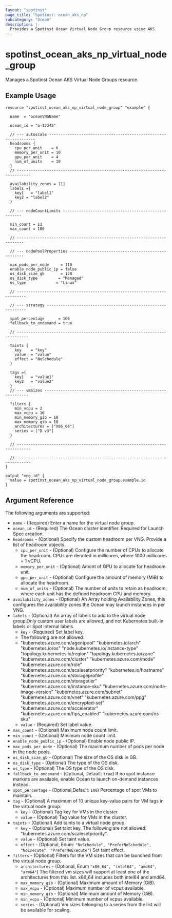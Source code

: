 ```yaml
---
layout: "spotinst"
page_title: "Spotinst: ocean_aks_np"
subcategory: "Ocean"
description: |-
  Provides a Spotinst Ocean Virtual Node Group resource using AKS.
---
```


# spotinst\_ocean\_aks\_np\_virtual_node_group

Manages a Spotinst Ocean AKS Virtual Node Groups resource.

## Example Usage

```hcl
resource "spotinst_ocean_aks_np_virtual_node_group" "example" {
  
  name  = "oceanVNGName"

  ocean_id = "o-12345"

  // --- autoscale ----------------------------------------------------------------
  headrooms {
    cpu_per_unit    = 6
    memory_per_unit = 10
    gpu_per_unit    = 4
    num_of_units    = 10
  }
  // ----------------------------------------------------------------------------
  
  availability_zones = [1]
  labels ={
    key1   = "label1"
    key2 = "label2"
  }
  
  // --- nodeCountLimits ----------------------------------------------------
  
  min_count = 11
  max_count = 100
  
  // -------------------------------------------------------------------------

  // --- nodePoolProperties --------------------------------------------------
  
  max_pods_per_node     = 110
  enable_node_public_ip = false
  os_disk_size_gb       = 128
  os_disk_type         = "Managed"
  os_type             = "Linux"

  // --------------------------------------------------------------------------

  // --- strategy -------------------------------------------------------------
  
  spot_percentage      = 100
  fallback_to_ondemand = true

  // ---------------------------------------------------------------------------

  taints {
    key    = "key"
    value  = "value"
    effect = "NoSchedule"
  }

  tags ={
    key1   = "value1"
    key2   = "value2"
  }
  // --- vmSizes ---------------------------------------------------------------
  
  filters {
    min_vcpu = 2
    max_vcpu = 16
    min_memory_gib = 10
    max_memory_gib = 18
    architectures = ["X86_64"]
    series = ["D v3"]
  }
  
  // ----------------------------------------------------------------------------
  
  // ----------------------------------------------------------------------------
}
```

```
output "vng_id" {
  value = spotinst_ocean_aks_np_virtual_node_group.example.id
}
```

## Argument Reference

The following arguments are supported:

* `name` - (Required) Enter a name for the virtual node group.
* `ocean_id` - (Required) The Ocean cluster identifier. Required for Launch Spec creation.
* `headrooms` - (Optional) Specify the custom headroom per VNG. Provide a list of headroom objects.
  * `cpu_per_unit` - (Optional) Configure the number of CPUs to allocate the headroom. CPUs are denoted in millicores, where 1000 millicores = 1 vCPU.
  * `memory_per_unit` - (Optional) Amont of GPU to allocate for headroom unit.
  * `gpu_per_unit` - (Optional) Configure the amount of memory (MiB) to allocate the headroom.
  * `num_of_units` - (Optional) The number of units to retain as headroom, where each unit has the defined headroom CPU and memory.
* `availability_zones` - (Optional) An Array holding Availability Zones, this configures the availability zones the Ocean may launch instances in per VNG.
* `labels` - (Optional) An array of labels to add to the virtual node group.Only custom user labels are allowed, and not Kubernetes built-in labels or Spot internal labels.
    * `key` - (Required) Set label key.
    * The following are not allowed:
    * "kubernetes.azure.com/agentpool"
"kubernetes.io/arch"
"kubernetes.io/os"
"node.kubernetes.io/instance-type"
"topology.kubernetes.io/region"
"topology.kubernetes.io/zone"
"kubernetes.azure.com/cluster"
"kubernetes.azure.com/mode"
"kubernetes.azure.com/role"
"kubernetes.azure.com/scalesetpriority"
"kubernetes.io/hostname"
"kubernetes.azure.com/storageprofile"
"kubernetes.azure.com/storagetier"
"kubernetes.azure.com/instance-sku"
"kubernetes.azure.com/node-image-version"
"kubernetes.azure.com/subnet"
"kubernetes.azure.com/vnet"
"kubernetes.azure.com/ppg"
"kubernetes.azure.com/encrypted-set"
"kubernetes.azure.com/accelerator"
"kubernetes.azure.com/fips_enabled"
"kubernetes.azure.com/os-sku"
    * `value` - (Required) Set label value.
* `max_count` - (Optional) Maximum node count limit.
* `min_count` - (Optional) Minimum node count limit.
* `enable_node_public_ip` - (Optional) Enable node public IP.
* `max_pods_per_node` - (Optional) The maximum number of pods per node in the node pools.
* `os_disk_size_gb` - (Optional) The size of the OS disk in GB.
* `os_disk_type` - (Optional) The type of the OS disk.
* `os_type` - (Optional) The OS type of the OS disk.
* `fallback_to_ondemand` - (Optional, Default: `true`) If no spot instance markets are available, enable Ocean to launch on-demand instances instead.
* `spot_percentage` - (Optional,Default: `100`) Percentage of spot VMs to maintain.
* `tag` - (Optional) A maximum of 10 unique key-value pairs for VM tags in the virtual node group.
    * `key` - (Optional) Tag key for VMs in the cluster.
    * `value` - (Optional) Tag value for VMs in the cluster.
* `taints` - (Optional) Add taints to a virtual node group.
    * `key` - (Optional) Set taint key. The following are not allowed: "kubernetes.azure.com/scalesetpriority".
    * `value` - (Optional) Set taint value.
    * `effect` - (Optional, Enum: `"NoSchedule", "PreferNoSchedule", "NoExecute", "PreferNoExecute"`) Set taint effect.
* `filters` - (Optional) Filters for the VM sizes that can be launched from the virtual node group.
    * `architectures` - (Optional, Enum `"x86_64", "intel64", "amd64", "arm64"`) The filtered vm sizes will support at least one of the architectures from this list. x86_64 includes both intel64 and amd64.
    * `max_memory_gib` - (Optional) Maximum amount of Memory (GiB).
    * `max_vcpu` - (Optional) Maximum number of vcpus available.
    * `min_memory_gib` - (Optional) Minimum amount of Memory (GiB).
    * `min_vcpu` - (Optional) Minimum number of vcpus available.
    * `series` - (Optional) Vm sizes belonging to a series from the list will be available for scaling.
